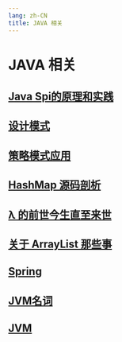 ```yaml
---
lang: zh-CN
title: JAVA 相关
---
```

# JAVA 相关

## [Java Spi的原理和实践](../java/JavaSpi的原理和实践.md)
## [设计模式](../java/设计模式.md)

## [策略模式应用](../java/策略模式应用.md)

## [HashMap 源码剖析](../java/HashMap.md)
## [λ 的前世今生直至来世](../java/λ的前世今生直至来世.md)
## [关于 ArrayList 那些事](../java/ArrayList.md)
## [Spring](../java/Spring.md)
## [JVM名词](../java/JVM名词.md)

## [JVM](../java/JVM.md)